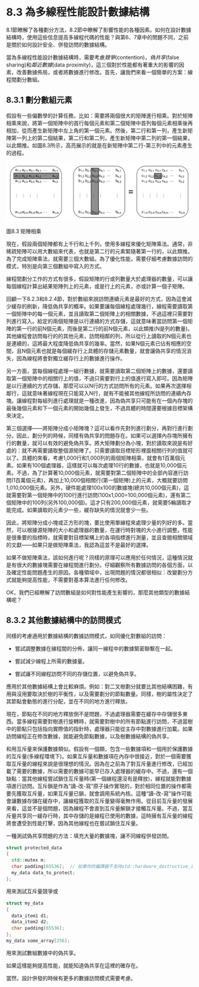 # 8.3 為多線程性能設計數據結構

8.1節瞭解了各種劃分方法，8.2節中瞭解了影響性能的各種因素。如何在設計數據結構時，使用這些信息提高多線程代碼的性能？與第6、7章中的問題不同，之前是關於如何設計安全、併發訪問的數據結構。

當為多線程性能設計數據結構時，需要考慮*競爭*(contention)，*偽共享*(false sharing)和*鄰近數據*(data proximity)，這三個對於性能都有著重大的影響的因素，改善數據佈局，或者將數據進行修改。首先，讓我們來看一個簡單的方案：線程間劃分數組。

## 8.3.1 劃分數組元素

假設有一些偏數學的計算任務，比如：需要將兩個很大的矩陣進行相乘。對於矩陣相乘來說，將第一個矩陣中的首行每個元素和第二個矩陣中首列每個元素相乘後再相加，從而產生新矩陣中左上角的第一個元素。然後，第二行和第一列，產生新矩陣第一列上的第二個結果，第二行和第二列，產生新矩陣中第二列的第一個結果，以此類推。如圖8.3所示，高亮展示的就是在新矩陣中第二行-第三列中的元素產生的過程。

![](../../images/chapter8/8-3.png)

圖8.3 矩陣相乘

現在，假設兩個矩陣都有上千行和上千列，使用多線程來優化矩陣乘法。通常，非稀疏矩陣可以用大數組來代表，也就是第二行的元素緊隨著第一行的，以此類推。為了完成矩陣乘法，就需要三個大數組。為了優化性能，需要仔細考慮數據訪問的模式，特別是向第三個數組中寫入的方式。

線程間劃分工作的方式有很多，假設矩陣的行或列數量大於處理器的數量，可以讓每個線程計算出結果矩陣列上的元素，或是行上的元素，亦或計算一個子矩陣。

回顧一下8.2.3和8.2.4節，對於數組來說訪問連續元素是最好的方式，因為這會減少緩存的刷新，降低偽共享的概率。如果要讓每個線程處理幾行，線程需要讀取第一個矩陣中的每一個元素，並且讀取第二個矩陣上的相關數據，不過這裡只需要對列進行寫入。給定的兩個矩陣是以行連續的方式存儲，這就意味著當訪問第一個矩陣的第一行的前N個元素，而後是第二行的前N個元素，以此類推(N是列的數量)。其他線程會訪問每行的的其他元素，訪問相鄰的列，所以從行上讀取的N個元素也是連續的，這將最大程度降低偽共享的幾率。當然，如果N個元素已佔有相應的空間，且N個元素也就是每個緩存行上具體的存儲元素數量，就會讓偽共享的情況消失，因為線程將會對獨立緩存行上的數據進行操作。

另一方面，當每個線程處理一組行數據，就需要讀取第二個矩陣上的數據，還要讀取第一個矩陣中的相關行上的值，不過只需要對行上的值進行寫入即可。因為矩陣是以行連續的方式存儲，那麼可以以N行的方式訪問所有的元素。如果再次選擇相鄰行，這就意味著線程現在只能寫入N行，就有不能被其他線程所訪問的連續內存塊。讓線程對每組列進行處理就是一種改進，因為偽共享只可能有在一個內存塊的最後幾個元素和下一個元素的開始幾個上發生，不過具體的時間還要根據目標架構來決定。

第三個選擇——將矩陣分成小矩陣塊？這可以看作先對列進行劃分，再對行進行劃分。因此，劃分列的時候，同樣有偽共享的問題存在。如果可以選擇內存塊所擁有行的數量，就可以有效的避免偽共享。將大矩陣劃分為小塊，對於讀取來說是有好處的：就不再需要讀取整個源矩陣了。只需要讀取目標矩形裡面相關行列的值就可以了。具體的來看，考慮1,000行和1,000列的兩個矩陣相乘，就會有1百萬個元素。如果有100個處理器，這樣就可以每次處理10行的數據，也就是10,000個元素。不過，為了計算著10,000個元素，就需要對第二個矩陣中的全部內容進行訪問(1百萬個元素)，再加上10,000個相關行(第一個矩陣)上的元素，大概就要訪問1,010,000個元素。另外，硬件能處理100x100的數據塊(總共10,000個元素)，這就需要對第一個矩陣中的100行進行訪問(100x1,000=100,000個元素)，還有第二個矩陣中的100列(另外100,000個)。這才只有200,000個元素，就需要5輪讀取才能完成。如果讀取的元素少一些，緩存缺失的情況就會少一些。

因此，將矩陣分成小塊或正方形的塊，要比使用單線程來處理少量的列好的多。當然，可以根據源矩陣的大小和處理器的數量，在運行時對塊的大小進行調整。性能是很重要的指標時，就需要對目標架構上的各項指標進行測量，並且查閱相關領域的文獻——如果只是做矩陣乘法，我認為這並不是最好的選擇。

如果不做矩陣乘法，該如何進行呢？同樣的原理可以應用於任何情況，這種情況就是有很大的數據塊需要在線程間進行劃分。仔細觀察所有數據訪問的各個方面，以及確定性能問題產生的原因。各種領域中，出現問題的情況都很相似：改變劃分方式就能夠提高性能，不需要對基本算法進行任何修改。

OK，我們已經瞭解了訪問數組是如何對性能產生影響的，那麼其他類型的數據結構呢？

## 8.3.2 其他數據結構中的訪問模式

同樣的考慮適用於數據結構的數據訪問模式，如同優化對數組的訪問：

- 嘗試調整數據在線程間的分佈，讓同一線程中的數據緊密聯繫在一起。

- 嘗試減少線程上所需的數據量。

- 嘗試讓不同線程訪問不同的存儲位置，以避免偽共享。

應用於其他數據結構上會比較麻煩。例如：對二叉樹劃分就要比其他結構困難，有用與沒用要取決於樹的平衡性，以及需要劃分的節點數量。同樣，樹的屬性決定了其節點會動態的進行分配，並在不同的地方進行釋放。

現在，節點在不同的地方釋放倒不是問題，不過處理器需要在緩存中存儲很多東西。當多線程需要對樹進行旋轉時，就需要對樹中的所有節點進行訪問，不過當樹中的節點只包括指向實際值的指針時，處理器只能從主存中對數據進行加載。如果訪問線程正在修改數據，就能避免節點數據，以及樹數據結構的偽共享。

和用互斥量來保護數據類似。假設有一個類，包含一些數據項和一個用於保護數據的互斥量(多線程環境下)。如果互斥量和數據項在內存中很接近，對於一個需要獲取互斥量的線程來說是很理想的情況。因為在之前為了對互斥量進行修改，已經加載了需要的數據，所以需要的數據可能早已存入處理器的緩存中。不過，還有一個缺點：當其他線程嘗試鎖住互斥量時(第一個線程還沒有是釋放)，線程就能對數據項進行訪問。互斥鎖是作為“讀-改-寫”原子操作實現的，對於相同位置的操作都需要先獲取互斥量，如果互斥量已鎖，就會調用系統內核。這種“讀-改-寫”操作可能會讓數據存儲在緩存中，讓線程獲取的互斥量變得毫無作用。從目前互斥量的發展來看，這並不是個問題，因為線程不會直到互斥量解鎖才接觸互斥量。不過，當互斥量共享同一緩存行時，其中存儲的是線程已使用的數據，這時擁有互斥量的線程將會遭受到性能打擊，因為其他線程也在嘗試鎖住互斥量。

一種測試偽共享問題的方法：填充大量的數據塊，讓不同線程併發訪問。

```c++
struct protected_data
{
  std::mutex m;
  char padding[65536];  // 如果你的編譯器不支持std::hardware_destructive_interference_size，可以使用類似65536字節，這個數字肯定超過一個緩存行
  my_data data_to_protect;
};
```

用來測試互斥量競爭或

```c++
struct my_data
{
  data_item1 d1;
  data_item2 d2;
  char padding[65536];
};
my_data some_array[256];
```

用來測試數組數據中的偽共享。

如果這樣能夠提高性能，就能知道偽共享在這裡的確存在。

當然，設計併發的時候有更多的數據訪問模式需要考慮。